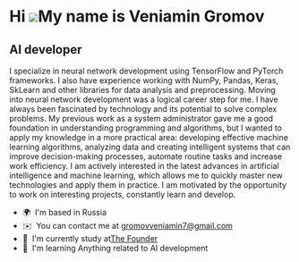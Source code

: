 Hi ![](https://user-images.githubusercontent.com/18350557/176309783-0785949b-9127-417c-8b55-ab5a4333674e.gif)My name is Veniamin Gromov
========================================================================================================================================

AI developer
--------------------

I specialize in neural network development using TensorFlow and PyTorch frameworks. I also have experience working with NumPy, Pandas, Keras, SkLearn and other libraries for data analysis and preprocessing.
Moving into neural network development was a logical career step for me. I have always been fascinated by technology and its potential to solve complex problems. My previous work as a system administrator gave me a good foundation in understanding programming and algorithms, but I wanted to apply my knowledge in a more practical area: developing effective machine learning algorithms, analyzing data and creating intelligent systems that can improve decision-making processes, automate routine tasks and increase work efficiency.
I am actively interested in the latest advances in artificial intelligence and machine learning, which allows me to quickly master new technologies and apply them in practice.
I am motivated by the opportunity to work on interesting projects, constantly learn and develop.

* 🌍  I'm based in Russia
* ✉️  You can contact me at [gromovveniamin7@gmail.com](mailto:gromovveniamin7@gmail.com)
* 🚀  I'm currently study at[The Founder](https://academy.the-founder.ru/)
* 🧠  I'm learning Anything related to AI development
